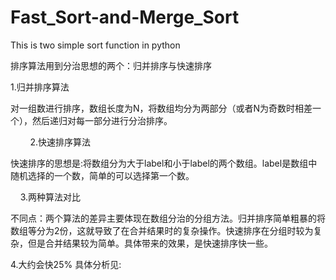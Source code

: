 # Fast_Sort-and-Merge_Sort
This is two simple sort function in python

排序算法用到分治思想的两个：归并排序与快速排序

1.归并排序算法

对一组数进行排序，数组长度为N，将数组均分为两部分（或者N为奇数时相差一个），然后递归对每一部分进行分治排序。

       
2.快速排序算法

快速排序的思想是:将数组分为大于label和小于label的两个数组。label是数组中随机选择的一个数，简单的可以选择第一个数。

   
3.两种算法对比

   不同点：两个算法的差异主要体现在数组分治的分组方法。归并排序简单粗暴的将数组等分为2份，这就导致了在合并结果时的复杂操作。快速排序在分组时较为复杂，但是合并结果较为简单。具体带来的效果，是快速排序快一些。
   
4.大约会快25%
     具体分析见:
